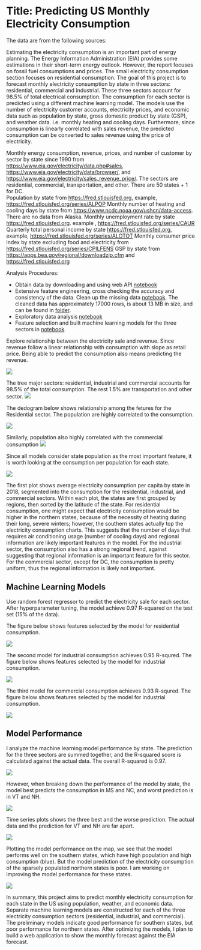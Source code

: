 # Title: Predicting US Monthly Electricity Consumption 

The data are from the following sources:

Estimating the electricity consumption is an important part of energy planning. The Energy Information Administration (EIA) provides some estimations in their short-term energy outlook. However, the report focuses on fossil fuel consumptions and prices. The small electricity consumption section focuses on residential consumption. The goal of this project is to forecast monthly electricity consumption by state in three sectors: residential, commercial and industrial. These three sectors account for 98.5% of total electrical consumption. The consumption for each sector is predicted using a different machine learning model. The models use the number of electricity customer accounts, electricity prices, and economic data such as population by state, gross domestic product by state (GSP), and weather data. i.e. monthly heating and cooling days. Furthermore, since consumption is linearly correlated with sales revenue, the predicted consumption can be converted to sales revenue using the price of electricity. 


Monthly energy consumption, revenue, prices, and number of customer by sector by state since 1990 from https://www.eia.gov/electricity/data.php#sales, https://www.eia.gov/electricity/data/browser/, and https://www.eia.gov/electricity/sales_revenue_price/. The sectors are residential, commercial, transportation, and other. There are 50 states + 1 for DC.  
Population by state from https://fred.stlouisfed.org, example, https://fred.stlouisfed.org/series/ALPOP
Monthly number of heating and cooling days by state from https://www.ncdc.noaa.gov/ushcn/data-access. There are no data from Alaska. 
Monthly unemployment rate by state https://fred.stlouisfed.org. example , https://fred.stlouisfed.org/series/CAUR
Quarterly total personal income by state https://fred.stlouisfed.org, example, https://fred.stlouisfed.org/series/ALOTOT
Monthly consumer price index by state excluding food and electricity from https://fred.stlouisfed.org/series/CPILFENS
GSP  by state  from https://apps.bea.gov/regional/downloadzip.cfm and https://fred.stlouisfed.org 

Analysis Procedures: 

- Obtain data by downloading and using web API [notebook](https://github.com/worasom/energy_sale_rev/blob/master/api.ipynb)
- Extensive feature engineering, cross checking the accuracy and consistency of the data. Clean up the missing data [notebook](https://github.com/worasom/energy_sale_rev/blob/master/clean_energy_data.ipynb). The cleaned data has approximately 17000 rows, is about 13 MB in size, and can be found in [folder](https://github.com/worasom/energy_sale_rev/tree/master/clean-data). 
- Exploratory data analysis [notebook](https://github.com/worasom/energy_sale_rev/blob/master/EPA_energy_data.ipynb)
- Feature selection and built  machine learning models for the three sectors in [notebook](https://github.com/worasom/energy_sale_rev/blob/master/energy-ML.ipynb).

Explore relationship between the electricity sale and revenue. Since revenue follow a linear relationship with consumption with slope as retail price. Being able to predict the consumption also means predicting the revenue.

![](https://github.com/worasom/energy_sale_rev/blob/master/plots/fig1.png) 

The tree major sectors: residential, industrial and commercial accounts for 98.5% of the total consumption. The rest 1.5% are transportation and other sector. 
![](https://github.com/worasom/energy_sale_rev/blob/master/plots/fig2.png)

The dedogram below shows relationship among the fetures for the Residential sector. The population are highly correlated to the consumption. 

![](https://github.com/worasom/energy_sale_rev/blob/master/plots/fit3.png)

Similarly, population also highly correlated with the commercial consumption
![](https://github.com/worasom/energy_sale_rev/blob/master/plots/fit5.png)

Since all models consider state population as the most important feature, it is worth looking at the consumption per population for each state.

![](https://github.com/worasom/energy_sale_rev/blob/master/plots/plot1.png) 

The first plot shows average electricity consumption per capita by state in 2018, segmented into the consumption for the residential, industrial, and commercial sectors. Within each plot, the states are first grouped by regions, then sorted by the latitude of the state. For residential consumption, one might expect that electricity consumption would be higher in the northern states, because of the necessity of heating during their long, severe winters; however, the southern states actually top the electricity consumption charts.  This suggests that the number of days that requires air conditioning usage (number of cooling days) and regional information are likely important features in the model. For the industrial sector, the consumption also has a strong regional trend, against suggesting that regional information is an important feature for this sector. For the commercial sector, except for DC, the consumption is pretty uniform, thus the regional information is likely not important. 


## Machine Learning Models

Use random forest regressor to predict the electricity sale for each sector. After hyperparameter tuning, the model achieve 0.97 R-squared on the test set (15% of the data). 

The figure below shows features selected by the model for residential consumption.

![](https://github.com/worasom/energy_sale_rev/blob/master/plots/fig6.png)

The second model for industrial consumption achieves 0.95 R-squred. The figure below shows features selected by the model for industrial consumption.

![](https://github.com/worasom/energy_sale_rev/blob/master/plots/fig7.png)

The third model for commercial consumption achieves 0.93 R-squred. The figure below shows features selected by the model for industrial consumption.

![](https://github.com/worasom/energy_sale_rev/blob/master/plots/fig8.png)


## Model Performance 
I analyze the machine learning model performance by state. The prediction for the three sectors are summed together, and the R-squared score is calculated against the actual data. The overall R-squared is 0.97. 

![](https://github.com/worasom/energy_sale_rev/blob/master/plots/fig9.png)

However, when breaking down the performance of the model by state, the model best predicts the consumption in MS and NC, and worst prediction is in VT and NH. 

![](https://github.com/worasom/energy_sale_rev/blob/master/plots/fig10.png)

Time series plots shows the three best and the worse prediction. The actual data and the prediction for VT and NH are far apart.

![](https://github.com/worasom/energy_sale_rev/blob/master/plots/fig11.png)

Plotting the model performance on the map, we see that the model performs well on the southern states, which have high population and high consumption (blue). But the model prediction of the electricity consumption of the sparsely populated northern states is poor. I am working on improving the model performance for these states.

![](https://github.com/worasom/energy_sale_rev/blob/master/plots/plot2.png)

In summary, this project aims to predict monthly electricity consumption for each state in the US using population, weather, and economic data. Separate machine learning models are constructed for each of the three electricity consumption sectors (residential, industrial, and commercial). The preliminary models indicate good performance for southern states, but poor performance for northern states. After optimizing the models, I plan to build a web application to show the monthly forecast against the EIA forecast. 


